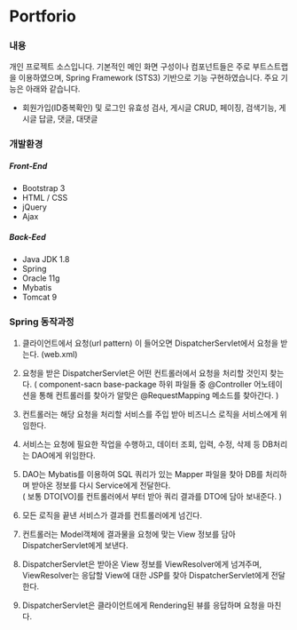 # Portforio

### 내용

개인 프로젝트 소스입니다. 기본적인 메인 화면 구성이나 컴포넌트들은 주로 부트스트랩을 
이용하였으며, Spring Framework (STS3) 기반으로 기능 구현하였습니다.
주요 기능은 아래와 같습니다.
   - 회원가입(ID중복확인) 및 로그인 유효성 검사, 게시글 CRUD, 페이징, 검색기능,
     게시글 답글, 댓글, 대댓글






### 개발환경

##### Front-End
  * Bootstrap 3
  * HTML / CSS
  * jQuery
  * Ajax
                                    
##### Back-Eed
  * Java JDK 1.8
  * Spring
  * Oracle 11g
  * Mybatis
  * Tomcat 9





### Spring 동작과정

  1) 클라이언트에서 요청(url pattern) 이 들어오면 DispatcherServlet에서 요청을 받는다. (web.xml)


  2) 요청을 받은 DispatcherServlet은 어떤 컨트롤러에서 요청을 처리할 것인지 찾는다. 
       ( component-sacn base-package 하위 파일들 중 @Controller 어노테이션을 통해 컨트롤러를 
         찾아가 알맞은 @RequestMapping 메소드를 찾아간다. ) 


  3) 컨트롤러는 해당 요청을 처리할 서비스를 주입 받아 비즈니스 로직을 서비스에게 위임한다.


  4) 서비스는 요청에 필요한 작업을 수행하고, 데이터 조회, 입력, 수정, 삭제 등 DB처리는 DAO에게 위임한다.


  5) DAO는 Mybatis를 이용하여 SQL 쿼리가 있는 Mapper 파일을 찾아 DB를 처리하며 받아온 정보를 다시
      Service에게 전달한다.  
      ( 보통 DTO[VO]를 컨트롤러에서 부터 받아 쿼리 결과를 DTO에 담아 보내준다. )
 

  6) 모든 로직을 끝낸 서비스가 결과를 컨트롤러에게 넘긴다.


  7) 컨트롤러는 Model객체에 결과물을 요청에 맞는 View 정보를 담아 DispatcherServlet에게 보낸다.


  8) DispatcherServlet은 받아온 View 정보를 ViewResolver에게 넘겨주며, ViewResolver는 응답할 View에 대한
      JSP를 찾아 DispatcherServlet에게 전달한다.

    
  9) DispatcherServlet은 클라이언트에게 Rendering된 뷰를 응답하며 요청을 마친다.
